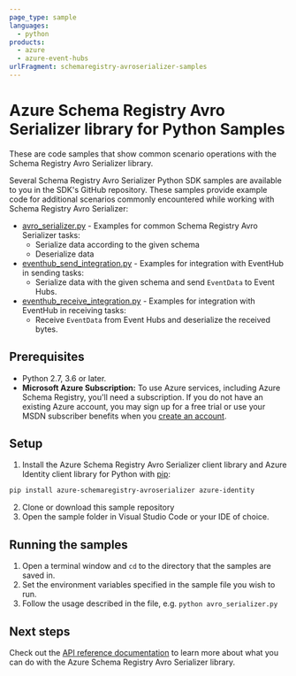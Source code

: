 ```yaml
---
page_type: sample
languages:
  - python
products:
  - azure
  - azure-event-hubs
urlFragment: schemaregistry-avroserializer-samples
---
```


# Azure Schema Registry Avro Serializer library for Python Samples

These are code samples that show common scenario operations with the Schema Registry Avro Serializer library.

Several Schema Registry Avro Serializer Python SDK samples are available to you in the SDK's GitHub repository. These samples provide example code for additional scenarios commonly encountered while working with Schema Registry Avro Serializer:

* [avro_serializer.py][avro_serializer_sample] - Examples for common Schema Registry Avro Serializer tasks:
    * Serialize data according to the given schema
    * Deserialize data
* [eventhub_send_integration.py][eventhub_send_integration_sample] - Examples for integration with EventHub in sending tasks:
    * Serialize data with the given schema and send `EventData` to Event Hubs.
* [eventhub_receive_integration.py][eventhub_receive_integration_sample] - Examples for integration with EventHub in receiving tasks:
    * Receive `EventData` from Event Hubs and deserialize the received bytes.

## Prerequisites
- Python 2.7, 3.6 or later.
- **Microsoft Azure Subscription:**  To use Azure services, including Azure Schema Registry, you'll need a subscription.
If you do not have an existing Azure account, you may sign up for a free trial or use your MSDN subscriber benefits when you [create an account](https://account.windowsazure.com/Home/Index).

## Setup

1. Install the Azure Schema Registry Avro Serializer client library and Azure Identity client library for Python with [pip](https://pypi.org/project/pip/):

```bash
pip install azure-schemaregistry-avroserializer azure-identity
```

2. Clone or download this sample repository
3. Open the sample folder in Visual Studio Code or your IDE of choice.

## Running the samples

1. Open a terminal window and `cd` to the directory that the samples are saved in.
2. Set the environment variables specified in the sample file you wish to run.
3. Follow the usage described in the file, e.g. `python avro_serializer.py`

## Next steps

Check out the [API reference documentation][api_reference] to learn more about
what you can do with the Azure Schema Registry Avro Serializer library.

<!-- LINKS -->
[avro_serializer_sample]: https://github.com/Azure/azure-sdk-for-python/tree/main/sdk/schemaregistry/azure-schemaregistry-avroserializer/samples/sync_samples/avro_serializer.py
[eventhub_send_integration_sample]:  https://github.com/Azure/azure-sdk-for-python/tree/main/sdk/schemaregistry/azure-schemaregistry-avroserializer/samples/sync_samples/eventhub_send_integration.py
[eventhub_receive_integration_sample]:  https://github.com/Azure/azure-sdk-for-python/tree/main/sdk/schemaregistry/azure-schemaregistry-avroserializer/samples/sync_samples/eventhub_receive_integration.py
[api_reference]: https://azuresdkdocs.blob.core.windows.net/$web/python/azure-schemaregistry-avroserializer/latest/index.html
